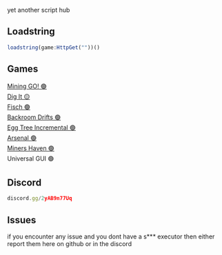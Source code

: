 yet another script hub

## Loadstring
```js
loadstring(game:HttpGet(""))()
```

## Games
[Mining GO! 🟢](https://www.roblox.com/games/116434053579571/TESTING-Mining-GO)<br/>
[Dig It 🟡](https://www.roblox.com/games/76455837887178/Dig-it)<br/>
[Fisch 🟢](https://www.roblox.com/games/16732694052/Fisch)<br/>
[Backroom Drifts 🟢](https://www.roblox.com/games/138365924124161/Backrooms-Drift-PAINTJOBS)<br/>
[Egg Tree Incremental 🟢](https://www.roblox.com/games/15055025587/UPDATE-Egg-Tree-Incremental)<br/>
[Arsenal 🟢](https://www.roblox.com/games/286090429/Arsenal)<br/>
[Miners Haven 🟢](https://www.roblox.com/games/258258996/UPD-Miners-Haven-Sandbox-Tycoon)<br/>
Universal GUI 🟢

## Discord
```js
discord.gg/2yAB9n77Uq
```

## Issues
if you encounter any issue and you dont have a s*** executor then either report them here on github or in the discord
